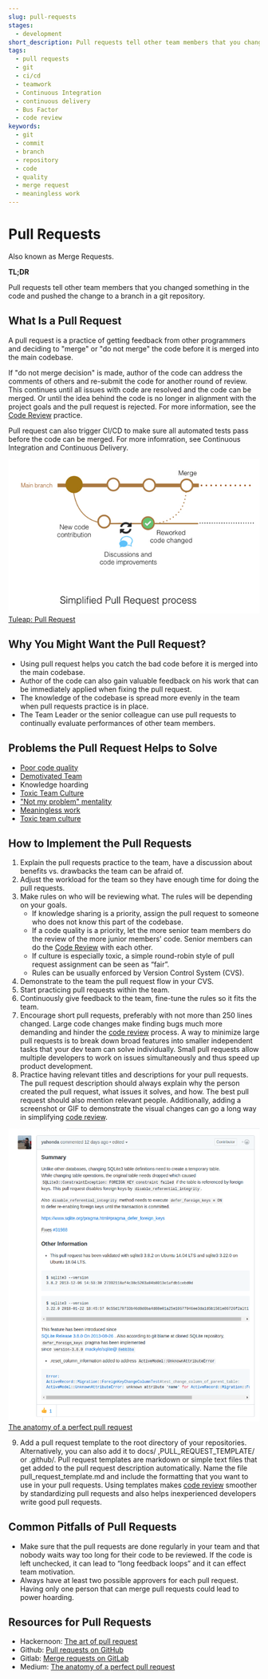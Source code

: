 ```yaml
---
slug: pull-requests
stages:
  - development
short_description: Pull requests tell other team members that you changed something in the code and pushed the change to a branch in a git repository. Then other members can review and discuss the changes before the changes are merged into the master branch.
tags:
  - pull requests
  - git
  - ci/cd
  - teamwork
  - Continuous Integration
  - continuous delivery
  - Bus Factor
  - code review
keywords:
  - git
  - commit
  - branch
  - repository
  - code
  - quality
  - merge request
  - meaningless work
---
```


# Pull Requests

Also known as Merge Requests.

**TL;DR**

Pull requests tell other team members that you changed something in the code and pushed the change to a branch in a git repository.

## What Is a Pull Request

A pull request is a practice of getting feedback from other programmers and deciding to "merge" or "do not merge" the code before it is merged into the main codebase.

If "do not merge decision" is made, author of the code can address the comments of others and re-submit the code for another round of review. This continues until all issues with code are resolved and the code can be merged. Or until the idea behind the code is no longer in alignment with the project goals and the pull request is rejected.
For more information, see the [Code Review](/practices/code-review) practice.

Pull request can also trigger CI/CD to make sure all automated tests pass before the code can be merged. For more infomration, see Continuous Integration and Continuous Delivery.

![Pull Request](/files/pull-request.jpeg)
[Tuleap: Pull Request](https://blog.tuleap.org/tuleap-pull-request-open-source-code-review-tool)

## Why You Might Want the Pull Request?

- Using pull request helps you catch the bad code before it is merged into the main codebase.
- Author of the code can also gain valuable feedback on his work that can be immediately applied when fixing the pull request.
- The knowledge of the codebase is spread more evenly in the team when pull requests practice is in place.
- The Team Leader or the senior colleague can use pull requests to continually evaluate performances of other team members.

## Problems the Pull Request Helps to Solve

- [Poor code quality](/problems/poor-code-quality)
- [Demotivated Team](/problems/demotivated-team)
- Knowledge hoarding
- [Toxic Team Culture](/problems/toxic-team-culture)
- ["Not my problem" mentality](/problems/not-my-problem-mentality)
- [Meaningless work](/problems/meaningless-work)
- [Toxic team culture](/problems/toxic-team-culture)

## How to Implement the Pull Requests

1. Explain the pull requests practice to the team, have a discussion about benefits vs. drawbacks the team can be afraid of.
2. Adjust the workload for the team so they have enough time for doing the pull requests.
3. Make rules on who will be reviewing what. The rules will be depending on your goals.
   - If knowledge sharing is a priority, assign the pull request to someone who does not know this part of the codebase.
   - If a code quality is a priority, let the more senior team members do the review of the more junior members' code. Senior members can do the [Code Review](/practices/code-review) with each other.
   - If culture is especially toxic, a simple round-robin style of pull request assignment can be seen as “fair”.
   - Rules can be usually enforced by Version Control System (CVS).
4. Demonstrate to the team the pull request flow in your CVS.
5. Start practicing pull requests within the team.
6. Continuously give feedback to the team, fine-tune the rules so it fits the team.
7. Encourage short pull requests, preferably with not more than 250 lines changed. Large code changes make finding bugs much more demanding and hinder the [code review](/practices/code-review) process. A way to minimize large pull requests is to break down broad features into smaller independent tasks that your dev team can solve individually. Small pull requests allow multiple developers to work on issues simultaneously and thus speed up product development.
8. Practice having relevant titles and descriptions for your pull requests. The pull request description should always explain why the person created the pull request, what issues it solves, and how. The best pull request should also mention relevant people. Additionally, adding a screenshot or GIF to demonstrate the visual changes can go a long way in simplifying [code review](/practices/code-review).

![Example Pull Request](/files/good_pull_request_example.png)
[The anatomy of a perfect pull request](https://medium.com/@hugooodias/the-anatomy-of-a-perfect-pull-request-567382bb6067)

9. Add a pull request template to the root directory of your repositories. Alternatively, you can also add it to docs/ ,PULL_REQUEST_TEMPLATE/ or .github/. Pull request templates are markdown or simple text files that get added to the pull request description automatically. Name the file pull_request_template.md and include the formatting that you want to use in your pull requests. Using templates makes [code review](/practices/code-review) smoother by standardizing pull requests and also helps inexperienced developers write good pull requests.

## Common Pitfalls of Pull Requests

- Make sure that the pull requests are done regularly in your team and that nobody waits way too long for their code to be reviewed. If the code is left unchecked, it can lead to “long feedback loops” and it can effect team motivation.
- Always have at least two possible approvers for each pull request. Having only one person that can merge pull requests could lead to power hoarding.

## Resources for Pull Requests

- Hackernoon: [The art of pull request](https://hackernoon.com/the-art-of-pull-requests-6f0f099850f9)
- Github: [Pull requests on GitHub](https://help.github.com/articles/about-pull-requests/)
- Gitlab: [Merge requests on GitLab](https://docs.gitlab.com/ee/user/project/merge_requests/)
- Medium: [The anatomy of a perfect pull request](https://medium.com/@hugooodias/the-anatomy-of-a-perfect-pull-request-567382bb6067)
